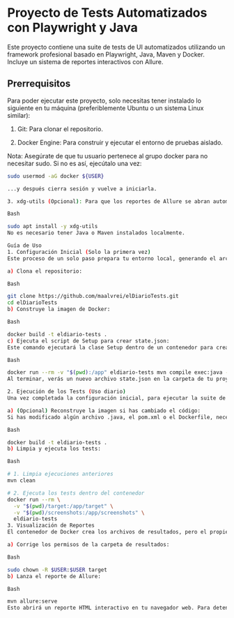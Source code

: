 # Proyecto de Tests Automatizados con Playwright y Java
Este proyecto contiene una suite de tests de UI automatizados utilizando un framework profesional basado en Playwright, Java, Maven y Docker. Incluye un sistema de reportes interactivos con Allure.

## Prerrequisitos
Para poder ejecutar este proyecto, solo necesitas tener instalado lo siguiente en tu máquina (preferiblemente Ubuntu o un sistema Linux similar):

1. Git: Para clonar el repositorio.

2. Docker Engine: Para construir y ejecutar el entorno de pruebas aislado.

Nota: Asegúrate de que tu usuario pertenece al grupo docker para no necesitar sudo. Si no es así, ejecútalo una vez:

```bash
sudo usermod -aG docker ${USER}

...y después cierra sesión y vuelve a iniciarla.

3. xdg-utils (Opcional): Para que los reportes de Allure se abran automáticamente en el navegador.

Bash

sudo apt install -y xdg-utils
No es necesario tener Java o Maven instalados localmente.

Guía de Uso
1. Configuración Inicial (Solo la primera vez)
Este proceso de un solo paso prepara tu entorno local, generando el archivo state.json necesario para gestionar el banner de cookies del sitio web.

a) Clona el repositorio:

Bash

git clone https://github.com/maalvrei/elDiarioTests.git
cd elDiarioTests
b) Construye la imagen de Docker:

Bash

docker build -t eldiario-tests .
c) Ejecuta el script de Setup para crear state.json:
Este comando ejecutará la clase Setup dentro de un contenedor para crear el archivo state.json en tu máquina.

Bash

docker run --rm -v "$(pwd):/app" eldiario-tests mvn compile exec:java -Dexec.mainClass="com.elDiarioTest.setup.Setup"
Al terminar, verás un nuevo archivo state.json en la carpeta de tu proyecto.

2. Ejecución de los Tests (Uso diario)
Una vez completada la configuración inicial, para ejecutar la suite de tests completa, sigue estos pasos.

a) (Opcional) Reconstruye la imagen si has cambiado el código:
Si has modificado algún archivo .java, el pom.xml o el Dockerfile, necesitarás reconstruir la imagen.

Bash

docker build -t eldiario-tests .
b) Limpia y ejecuta los tests:

Bash

# 1. Limpia ejecuciones anteriores
mvn clean

# 2. Ejecuta los tests dentro del contenedor
docker run --rm \
  -v "$(pwd)/target:/app/target" \
  -v "$(pwd)/screenshots:/app/screenshots" \
  eldiario-tests
3. Visualización de Reportes
El contenedor de Docker crea los archivos de resultados, pero el propietario de estos es root. Para poder visualizarlos, primero debes reclamar la propiedad de la carpeta target.

a) Corrige los permisos de la carpeta de resultados:

Bash

sudo chown -R $USER:$USER target
b) Lanza el reporte de Allure:

Bash

mvn allure:serve
Esto abrirá un reporte HTML interactivo en tu navegador web. Para detener el servidor del reporte, vuelve a la terminal y pulsa Ctrl + C.









